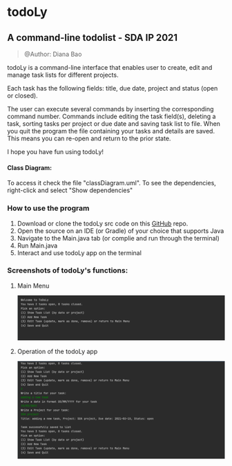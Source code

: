 # todoLy
## A command-line todolist - SDA IP 2021

> @Author: Diana Bao

todoLy is a command-line interface that enables user to create, edit and manage task lists for different projects.

Each task has the following fields: title, due date, project and status (open or closed). 

The user can execute several commands by inserting the corresponding command number. Commands include editing the task field(s), deleting a task, sorting tasks per project or due date and saving task list to file. When you quit the program the file containing your tasks and details are saved. This means you can re-open and return to the prior state.

I hope you have fun using todoLy!

#### Class Diagram: 
To access it check the file "classDiagram.uml". To see the dependencies, right-click and select "Show dependencies"

### How to use the program

1. Download or clone the todoLy src code on this  [GitHub](https://github.com/supernova4888/todoLy) repo.
2. Open the source on an IDE (or Gradle) of your choice that supports Java
3. Navigate to the Main.java tab (or complie and run through the terminal)
4. Run Main.java
5. Interact and use todoLy app on the terminal


### Screenshots of todoLy's functions:

1. Main Menu
   
   ![MAIN MENU](SC1.png "SC1")


2. Operation of the todoLy app 

   ![OPERATION](SC2.png "SC1")



